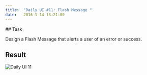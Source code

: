 ```yaml
---
title:  "Daily UI #11: Flash Message "
date:   2016-1-14 13:21:00
---
```


##<i class="fa fa-pencil-square-o"></i> Task

Design a Flash Message that alerts a user of an error or success.

<div class="simple-gal-container">
<h2><i class="fa fa-picture-o"></i> Result</h2>
<img src="http://i.imgur.com/eRcrJtt.png" alt="Daily UI 11">
</div>
